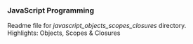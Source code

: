 ### JavaScript Programming
Readme file for *javascript_objects_scopes_closures* directory.  
Highlights: Objects, Scopes & Closures